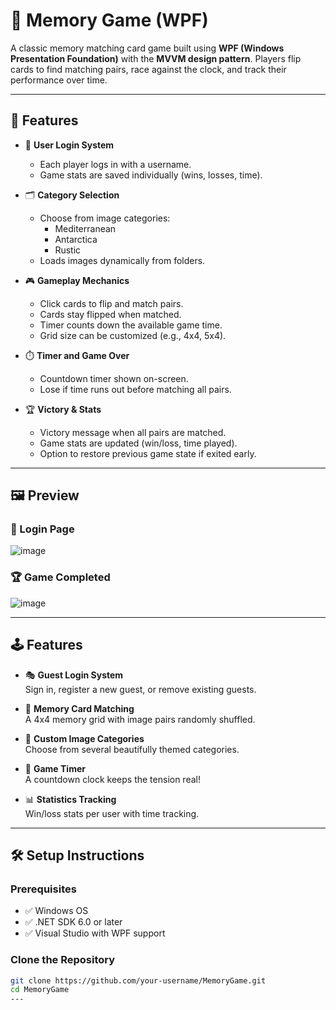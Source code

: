# 🧠 Memory Game (WPF)

A classic memory matching card game built using **WPF (Windows Presentation Foundation)** with the **MVVM design pattern**. Players flip cards to find matching pairs, race against the clock, and track their performance over time.

---

## 🚀 Features

- 🔐 **User Login System**
  - Each player logs in with a username.
  - Game stats are saved individually (wins, losses, time).

- 🗂️ **Category Selection**
  - Choose from image categories:
    - Mediterranean
    - Antarctica
    - Rustic
  - Loads images dynamically from folders.

- 🎮 **Gameplay Mechanics**
  - Click cards to flip and match pairs.
  - Cards stay flipped when matched.
  - Timer counts down the available game time.
  - Grid size can be customized (e.g., 4x4, 5x4).

- ⏱️ **Timer and Game Over**
  - Countdown timer shown on-screen.
  - Lose if time runs out before matching all pairs.

- 🏆 **Victory & Stats**
  - Victory message when all pairs are matched.
  - Game stats are updated (win/loss, time played).
  - Option to restore previous game state if exited early.

---

## 🖼️ Preview

### 🔐 Login Page

![image](https://github.com/user-attachments/assets/f20f2213-b78b-45c5-9841-b77e9dd95058)


### 🏆 Game Completed

![image](https://github.com/user-attachments/assets/e8d9e8c7-33b6-4d9c-adc0-32138352b197)

---

## 🕹️ Features

- 🎭 **Guest Login System**  
  Sign in, register a new guest, or remove existing guests.

- 🧩 **Memory Card Matching**  
  A 4x4 memory grid with image pairs randomly shuffled.

- 🧠 **Custom Image Categories**  
  Choose from several beautifully themed categories.

- 🏁 **Game Timer**  
  A countdown clock keeps the tension real!

- 📊 **Statistics Tracking**  
  Win/loss stats per user with time tracking.

---

## 🛠️ Setup Instructions

### Prerequisites

- ✅ Windows OS
- ✅ .NET SDK 6.0 or later
- ✅ Visual Studio with WPF support

### Clone the Repository

```bash
git clone https://github.com/your-username/MemoryGame.git
cd MemoryGame
---
